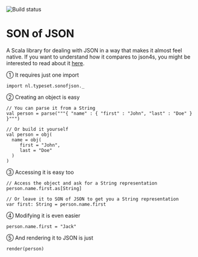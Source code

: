 ![Build status](https://travis-ci.org/wspringer/sonofjson.svg?branch=master)

# SON of JSON

A Scala library for dealing with JSON in a way that makes it almost feel native. If you want to understand how it compares to json4s, you might be interested to read about it [here](http://nxt.flotsam.nl/son-of-json-ii).


① It requires just one import

```import nl.typeset.sonofjson._```

② Creating an object is easy

    // You can parse it from a String
    val person = parse("""{ "name" : { "first" : "John", "last" : "Doe" } }""")
    
    // Or build it yourself
    val person = obj(
      name = obj(
         first = "John",
         last = "Doe"
      )
    )
    
③ Accessing it is easy too

	// Access the object and ask for a String representation
    person.name.first.as[String]
    
    // Or leave it to SON of JSON to get you a String representation
    var first: String = person.name.first
    
④ Modifying it is even easier

    person.name.first = "Jack"

⑤ And rendering it to JSON is just

    render(person)


